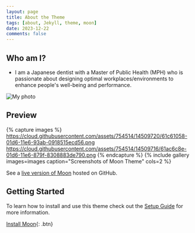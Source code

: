 ```yaml
---
layout: page
title: About the Theme
tags: [about, Jekyll, theme, moon]
date: 2023-12-22
comments: false
---
```

    
## Who am I?
* I am a Japanese dentist with a Master of Public Health (MPH) who is passionate about designing optimal workplaces/environments to enhance people's well-being and performance.


![My photo](/assets/img/IMG_20230915_142553.jpg)



## Preview

{% capture images %}
    https://cloud.githubusercontent.com/assets/754514/14509720/61c61058-01d6-11e6-93ab-0918515ecd56.png
    https://cloud.githubusercontent.com/assets/754514/14509716/61ac6c8e-01d6-11e6-879f-8308883de790.png
{% endcapture %}
{% include gallery images=images caption="Screenshots of Moon Theme" cols=2 %}

See a [live version of Moon](http://taylantatli.github.io/Moon) hosted on GitHub.

## Getting Started

To learn how to install and use this theme check out the [Setup Guide](http://taylantatli.me/Moon/moon-theme/) for more information.
      
[Install Moon](https://github.com/TaylanTatli/Moon){: .btn}

